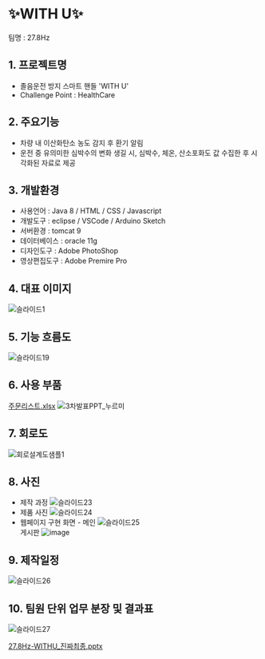 # :sparkles:WITH U:sparkles:
팀명 : 27.8Hz

## 1. 프로젝트명
- 졸음운전 방지 스마트 핸들 'WITH U'
- Challenge Point : HealthCare

## 2. 주요기능
- 차량 내 이산화탄소 농도 감지 후 환기 알림
- 운전 중 유의미한 심박수의 변화 생길 시, 심박수, 체온, 산소포화도 값 수집한 후 시각화된 자료로 제공

## 3. 개발환경
- 사용언어 : Java 8 / HTML / CSS / Javascript
- 개발도구 : eclipse / VSCode / Arduino Sketch
- 서버환경 : tomcat 9
- 데이터베이스 : oracle 11g
- 디자인도구 : Adobe PhotoShop
- 영상편집도구 : Adobe Premire Pro

## 4. 대표 이미지
![슬라이드1](https://user-images.githubusercontent.com/97619702/158282845-ed87fcf0-9e71-4b11-82ba-2ed98e338117.png)

## 5. 기능 흐름도
![슬라이드19](https://user-images.githubusercontent.com/97619702/158283212-497e6bac-cacb-4f47-9c82-0cfe572a7eae.png)

## 6. 사용 부품
[주문리스트.xlsx](https://github.com/2022-SMHRD-KDT-IoT-2/27.8Hz/files/8249244/default.xlsx)
![3차발표PPT_누르미](https://user-images.githubusercontent.com/97619702/158283433-f0b78178-25c6-45b3-8e2d-02dfb302ed80.png)

## 7. 회로도
![회로설계도샘플1](https://user-images.githubusercontent.com/97619702/158284368-9bbce016-696d-4d5f-8a58-c91eabc12b9a.png)

## 8. 사진
- 제작 과정
![슬라이드23](https://user-images.githubusercontent.com/97619702/158284551-2b353863-ce44-4d53-86c7-364169d9981d.png)
- 제품 사진
![슬라이드24](https://user-images.githubusercontent.com/97619702/158284802-edf7ddd2-9d6a-4fef-bf1c-7dc2d832d3c0.jpeg)
- 웹페이지 구현 화면 - 메인
![슬라이드25](https://user-images.githubusercontent.com/97619702/158285349-4b1b9277-7274-464a-ae0f-14384b69d84b.png)
<br>게시판
![image](https://user-images.githubusercontent.com/54389682/163779318-36a48c5d-3f27-4f41-b325-c6462dfbfa79.png)

## 9. 제작일정
![슬라이드26](https://user-images.githubusercontent.com/97619702/158285132-36609e92-a68b-4a23-8eb4-60f4fd0bc1d4.png)

## 10. 팀원 단위 업무 분장 및 결과표
![슬라이드27](https://user-images.githubusercontent.com/97619702/158285030-72e03d74-2d86-4583-9478-574e681a4ee8.png)

[27.8Hz-WITHU_진짜최종.pptx](https://github.com/2022-SMHRD-KDT-IoT-2/27.8Hz/files/8249306/27.8Hz-WITHU_.pptx)

